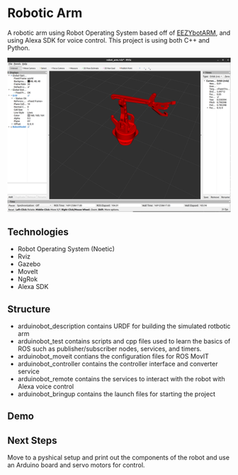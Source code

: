 # Robotic Arm
A robotic arm using Robot Operating System based off of [EEZYbotARM](https://www.instructables.com/EEZYbotARM/), and using Alexa SDK for voice control. This project is using both C++ and Python.

![rviz](/images/rviz.png)

## Technologies
- Robot Operating System (Noetic)
- Rviz
- Gazebo
- MoveIt 
- NgRok
- Alexa SDK

## Structure
- arduinobot_description contains URDF for building the simulated rotbotic arm
- arduinobot_test contains scripts and cpp files used to learn the basics of ROS such as publisher/subscriber nodes, services, and timers.
- arduinobot_moveit contians the configuration files for ROS MovIT
- arduinobot_controller contains the controller interface and converter service
- arduinobot_remote contains the services to interact with the robot with Alexa voice control
- arduinobot_bringup contains the launch files for starting the project

## Demo

## Next Steps
Move to a pyshical setup and print out the components of the robot and use an Arduino board and servo motors for control.

